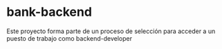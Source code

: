 # bank-backend
Este proyecto forma parte de un proceso de selección para acceder a un puesto de trabajo como backend-developer

